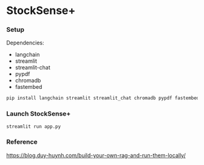 # StockSense+

### Setup
Dependencies:
- langchain
- streamlit
- streamlit-chat
- pypdf
- chromadb
- fastembed

```bash
pip install langchain streamlit streamlit_chat chromadb pypdf fastembed
```

### Launch StockSense+
```bash
streamlit run app.py
```

### Reference
https://blog.duy-huynh.com/build-your-own-rag-and-run-them-locally/